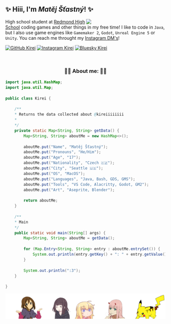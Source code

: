 <h2>✨ Hiii, I'm <em>Matěj Šťastný</em>! ✨</h2>

<img align='right' src="./assets/portrait.png" width="250">


<p>
  High school student at <a href="https://rhs.lwsd.org/">Redmond High School</a> coding games and other things in my free time! I like to code in <code>Java</code>, but I also use game engines like <code>Gamemaker 2</code>, <code>Godot</code>, <code>Unreal Engine 5</code> or <code>Unity</code>. You can reach me throught my <a href="https://www.instagram.com/_kireiiiiiiii">Instagram DM's</a>!
</p

[![GitHub Kirei](https://img.shields.io/github/followers/kireiiiiiiii?label=follow&style=social)](https://github.com/kireiiiiiiii)
[![Instagram Kirei](https://img.shields.io/badge/Instagram-E4405F?style=for-the-badg&logo=instagram&logoColor=white)](https://www.instagram.com/_kireiiiiiiii)
[![Bluesky Kirei](https://img.shields.io/badge/Bluesky-0285FF?logo=bluesky&logoColor=fff&style=for-the-badg)](https://www.instagram.com/_kireiiiiiiii)

<p>&nbsp</p>

<h3 align="center"> 💖💖 About me: 💖💖 </h3>

```java
import java.util.HashMap;
import java.util.Map;

public class Kirei {

    /**
    * Returns the data collected about @kireiiiiiiii
    *
    */
    private static Map<String, String> getData() {
        Map<String, String> aboutMe = new HashMap<>();

        aboutMe.put("Name", "Matěj Šťastný");
        aboutMe.put("Pronouns", "He/Him");
        aboutMe.put("Age", "17");
        aboutMe.put("Nationality", "Czech 🇨🇿");
        aboutMe.put("City", "Seattle 🇺🇸");
        aboutMe.put("OS", "MacOS");
        aboutMe.put("Languages", "Java, Bash, GDS, GMS");
        aboutMe.put("Tools", "VS Code, Alacritty, Godot, GM2");
        aboutMe.put("Art", "Aseprite, Blender");

        return aboutMe;
    }

    /**
    * Main
    */
    public static void main(String[] args) {
        Map<String, String> aboutMe = getData();

        for (Map.Entry<String, String> entry : aboutMe.entrySet()) {
            System.out.println(entry.getKey() + ": " + entry.getValue());
        }

        System.out.println(":3");
    }

}
```

<img alt="footer" align='center' src="./assets/footer.png">
